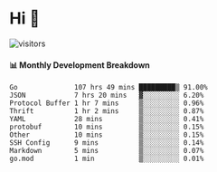 # Hi 👋
 
![visitors](https://visitor-badge.glitch.me/badge?page_id=sorcererxw.sorcererx)

#### 📊 Monthly Development Breakdown

<!--START_SECTION:waka-->
```text
Go              107 hrs 49 mins █████████▒ 91.00%
JSON            7 hrs 20 mins   ▓░░░░░░░░░ 6.20%
Protocol Buffer 1 hr 7 mins     ▒░░░░░░░░░ 0.96%
Thrift          1 hr 2 mins     ▒░░░░░░░░░ 0.87%
YAML            28 mins         ▒░░░░░░░░░ 0.41%
protobuf        10 mins         ▒░░░░░░░░░ 0.15%
Other           10 mins         ▒░░░░░░░░░ 0.15%
SSH Config      9 mins          ▒░░░░░░░░░ 0.14%
Markdown        5 mins          ▒░░░░░░░░░ 0.07%
go.mod          1 min           ▒░░░░░░░░░ 0.01%
```
<!--END_SECTION:waka-->
